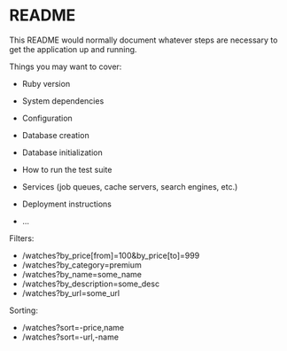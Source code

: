 # README

This README would normally document whatever steps are necessary to get the
application up and running.

Things you may want to cover:

* Ruby version

* System dependencies

* Configuration

* Database creation

* Database initialization

* How to run the test suite

* Services (job queues, cache servers, search engines, etc.)

* Deployment instructions

* ...


Filters:
  * /watches?by_price[from]=100&by_price[to]=999
  * /watches?by_category=premium
  * /watches?by_name=some_name
  * /watches?by_description=some_desc
  * /watches?by_url=some_url

Sorting:
  * /watches?sort=-price,name
  * /watches?sort=-url,-name
